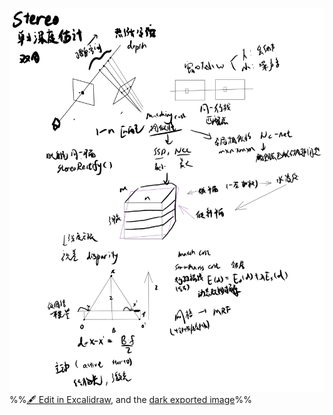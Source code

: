 ![](attachments/%E7%AB%8B%E4%BD%93%E5%8C%B9%E9%85%8D%202023-01-04%2015.12.42.excalidraw.svg)
%%[🖋 Edit in Excalidraw](attachments/%E7%AB%8B%E4%BD%93%E5%8C%B9%E9%85%8D%202023-01-04%2015.12.42.excalidraw.md), and the [dark exported image](attachments/%E7%AB%8B%E4%BD%93%E5%8C%B9%E9%85%8D%202023-01-04%2015.12.42.excalidraw.dark.svg)%%